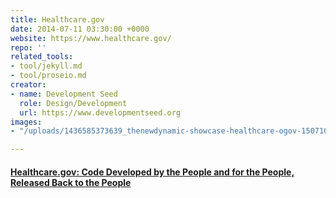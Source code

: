 ```yaml
---
title: Healthcare.gov
date: 2014-07-11 03:30:00 +0000
website: https://www.healthcare.gov/
repo: ''
related_tools:
- tool/jekyll.md
- tool/proseio.md
creator:
- name: Development Seed
  role: Design/Development
  url: https://www.developmentseed.org
images:
- "/uploads/1436585373639_thenewdynamic-showcase-healthcare-ogov-150710.jpg"

---
```

#### [Healthcare.gov: Code Developed by the People and for the People, Released Back to the People](http://www.theatlantic.com/technology/archive/2013/06/healthcaregov-code-developed-by-the-people-and-for-the-people-released-back-to-the-people/277295/)
